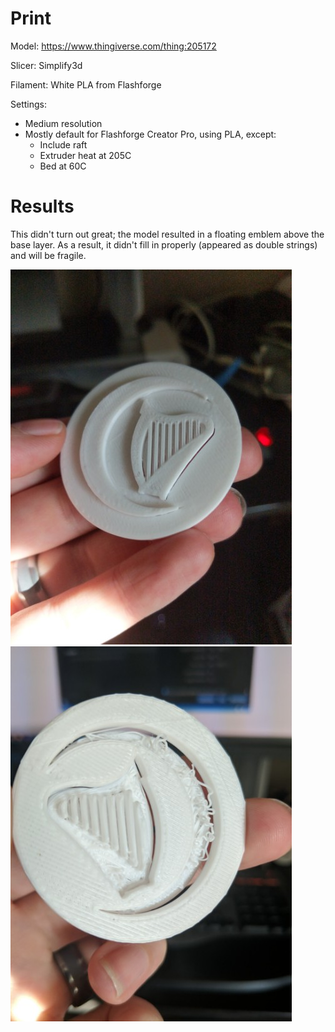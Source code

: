 # Print

Model: https://www.thingiverse.com/thing:205172

Slicer: Simplify3d

Filament: White PLA from Flashforge

Settings:
- Medium resolution
- Mostly default for Flashforge Creator Pro, using PLA, except:
    - Include raft
    - Extruder heat at 205C
    - Bed at 60C

# Results

This didn't turn out great; the model resulted in a floating emblem above the base layer. As a result, it didn't fill in properly (appeared as double strings) and will be fragile.

![Front][front]
![Back][back]

[front]: ./1ef43d77-d061-4e21-a2ea-bf0196a515e4.jfif "Front"
[back]: ./9d43d18c-2fc8-4beb-92b7-b679158ddc95.jfif "Back"
